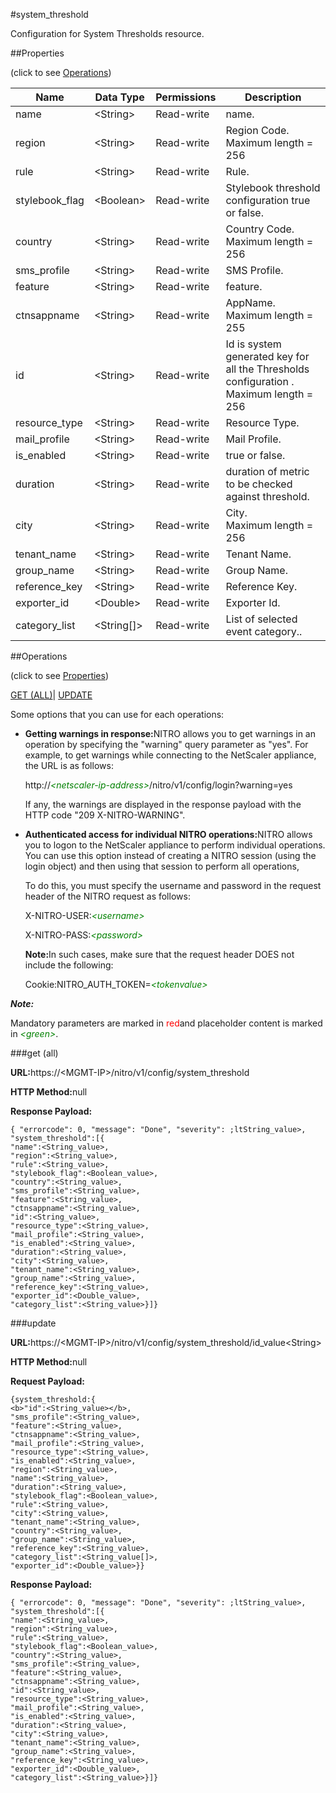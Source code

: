 #system_threshold

Configuration for System Thresholds resource.


##Properties 
<span>(click to see [Operations](#opera))</span>


<table><thead><tr><th>Name</th><th>Data Type</th><th>Permissions</th><th>Description</th></tr></thead><tbody><tr><td>name</td><td>&lt;String></td><td>Read-write</td><td>name.</td></tr><tr><td>region</td><td>&lt;String></td><td>Read-write</td><td>Region Code.<br>Maximum length = 256</td></tr><tr><td>rule</td><td>&lt;String></td><td>Read-write</td><td>Rule.</td></tr><tr><td>stylebook_flag</td><td>&lt;Boolean></td><td>Read-write</td><td>Stylebook threshold configuration true or false.</td></tr><tr><td>country</td><td>&lt;String></td><td>Read-write</td><td>Country Code.<br>Maximum length = 256</td></tr><tr><td>sms_profile</td><td>&lt;String></td><td>Read-write</td><td>SMS Profile.</td></tr><tr><td>feature</td><td>&lt;String></td><td>Read-write</td><td>feature.</td></tr><tr><td>ctnsappname</td><td>&lt;String></td><td>Read-write</td><td>AppName.<br>Maximum length = 255</td></tr><tr><td>id</td><td>&lt;String></td><td>Read-write</td><td>Id is system generated key for all the Thresholds configuration .<br>Maximum length = 256</td></tr><tr><td>resource_type</td><td>&lt;String></td><td>Read-write</td><td>Resource Type.</td></tr><tr><td>mail_profile</td><td>&lt;String></td><td>Read-write</td><td>Mail Profile.</td></tr><tr><td>is_enabled</td><td>&lt;String></td><td>Read-write</td><td>true or false.</td></tr><tr><td>duration</td><td>&lt;String></td><td>Read-write</td><td>duration of metric to be checked against threshold.</td></tr><tr><td>city</td><td>&lt;String></td><td>Read-write</td><td>City.<br>Maximum length = 256</td></tr><tr><td>tenant_name</td><td>&lt;String></td><td>Read-write</td><td>Tenant Name.</td></tr><tr><td>group_name</td><td>&lt;String></td><td>Read-write</td><td>Group Name.</td></tr><tr><td>reference_key</td><td>&lt;String></td><td>Read-write</td><td>Reference Key.</td></tr><tr><td>exporter_id</td><td>&lt;Double></td><td>Read-write</td><td>Exporter Id.</td></tr><tr><td>category_list</td><td>&lt;String[]></td><td>Read-write</td><td>List of selected event category..</td></tr></tbody></table>
##Operations 
<span>(click to see [Properties](#prope))</span>


[GET (ALL)](#get-)| [UPDATE](#u)


Some options that you can use for each operations:
<ul><li><p><b>Getting warnings in response:</b>NITRO allows you to get warnings in an operation by specifying the "warning" query parameter as "yes". For example, to get warnings while connecting to the NetScaler appliance, the URL is as follows:</p><p>http://<span style="color:green;font-style:italic;">&lt;netscaler-ip-address&gt;</span>/nitro/v1/config/login?warning=yes</p><p>If any, the warnings are displayed in the response payload with the HTTP code "209 X-NITRO-WARNING".</p></li><li><p><b>Authenticated access for individual NITRO operations:</b>NITRO allows you to logon to the NetScaler appliance to perform individual operations. You can use this option instead of creating a NITRO session (using the login object) and then using that session to perform all operations,</p><p>To do this, you must specify the username and password in the request header of the NITRO request as follows:</p><p>X-NITRO-USER:<span style="color:green;font-style:italic;">&lt;username&gt;</span></p><p>X-NITRO-PASS:<span style="color:green;font-style:italic;">&lt;password&gt;</span></p><p><b>Note:</b>In such cases, make sure that the request header DOES not include the following:</p><p>Cookie:NITRO_AUTH_TOKEN=<span style="color:green;font-style:italic;">&lt;tokenvalue&gt;</span></p></li></ul>



***Note:*** 
Mandatory parameters are marked in <span style="color:#FF0000;">red</span>and placeholder content is marked in <span style="color:green;font-style:italic">&lt;green&gt;</span>.

###get (all)



<b>URL:</b>https://&lt;MGMT-IP&gt;/nitro/v1/config/system_threshold
<b>HTTP Method:</b>null
<b>Response Payload: </b>```{ "errorcode": 0, "message": "Done", "severity": ;ltString_value>, "system_threshold":[{"name":<String_value>,"region":<String_value>,"rule":<String_value>,"stylebook_flag":<Boolean_value>,"country":<String_value>,"sms_profile":<String_value>,"feature":<String_value>,"ctnsappname":<String_value>,"id":<String_value>,"resource_type":<String_value>,"mail_profile":<String_value>,"is_enabled":<String_value>,"duration":<String_value>,"city":<String_value>,"tenant_name":<String_value>,"group_name":<String_value>,"reference_key":<String_value>,"exporter_id":<Double_value>,"category_list":<String_value>}]}```



###update



<b>URL:</b>https://&lt;MGMT-IP&gt;/nitro/v1/config/system_threshold/id_value&lt;String&gt;
<b>HTTP Method:</b>null
<b>Request Payload: </b>```{system_threshold:{<b>"id":<String_value></b>,"sms_profile":<String_value>,"feature":<String_value>,"ctnsappname":<String_value>,"mail_profile":<String_value>,"resource_type":<String_value>,"is_enabled":<String_value>,"region":<String_value>,"name":<String_value>,"duration":<String_value>,"stylebook_flag":<Boolean_value>,"rule":<String_value>,"city":<String_value>,"tenant_name":<String_value>,"country":<String_value>,"group_name":<String_value>,"reference_key":<String_value>,"category_list":<String_value[]>,"exporter_id":<Double_value>}}```
<b>Response Payload: </b>```{ "errorcode": 0, "message": "Done", "severity": ;ltString_value>, "system_threshold":[{"name":<String_value>,"region":<String_value>,"rule":<String_value>,"stylebook_flag":<Boolean_value>,"country":<String_value>,"sms_profile":<String_value>,"feature":<String_value>,"ctnsappname":<String_value>,"id":<String_value>,"resource_type":<String_value>,"mail_profile":<String_value>,"is_enabled":<String_value>,"duration":<String_value>,"city":<String_value>,"tenant_name":<String_value>,"group_name":<String_value>,"reference_key":<String_value>,"exporter_id":<Double_value>,"category_list":<String_value>}]}```




